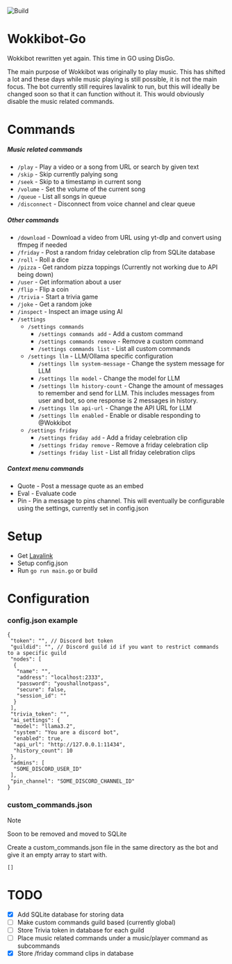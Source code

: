 ![Build](https://github.com/wokkipannu/Wokkibot-Go/actions/workflows/build.yml/badge.svg)

# Wokkibot-Go
Wokkibot rewritten yet again. This time in GO using DisGo.

The main purpose of Wokkibot was originally to play music. This has shifted a lot and these days while music playing is still possible, it is not the main focus.
The bot currently still requires lavalink to run, but this will ideally be changed soon so that it can function without it. This would obviously disable the music related commands.

# Commands
##### Music related commands
* `/play` - Play a video or a song from URL or search by given text
* `/skip` - Skip currently palying song
* `/seek` - Skip to a timestamp in current song
* `/volume` - Set the volume of the current song
* `/queue` - List all songs in queue
* `/disconnect` - Disconnect from voice channel and clear queue
##### Other commands
* `/download` - Download a video from URL using yt-dlp and convert using ffmpeg if needed
* `/friday` - Post a random friday celebration clip from SQLite database
* `/roll` - Roll a dice
* `/pizza` - Get random pizza toppings (Currently not working due to API being down)
* `/user` - Get information about a user
* `/flip` - Flip a coin
* `/trivia` - Start a trivia game
* `/joke` - Get a random joke
* `/inspect` - Inspect an image using AI
* `/settings`
  * `/settings commands`
    * `/settings commands add` - Add a custom command
    * `/settings commands remove` - Remove a custom command
    * `/settings commands list` - List all custom commands
  * `/settings llm` - LLM/Ollama specific configuration
    * `/settings llm system-message` - Change the system message for LLM
    * `/settings llm model` - Change the model for LLM
    * `/settings llm history-count` - Change the amount of messages to remember and send for LLM. This includes messages from user and bot, so one response is 2 messages in history.
    * `/settings llm api-url` - Change the API URL for LLM
    * `/settings llm enabled` - Enable or disable responding to @Wokkibot
  * `/settings friday`
    * `/settings friday add` - Add a friday celebration clip
    * `/settings friday remove` - Remove a friday celebration clip
    * `/settings friday list` - List all friday celebration clips
##### Context menu commands
* Quote - Post a message quote as an embed
* Eval - Evaluate code
* Pin - Pin a message to pins channel. This will eventually be configurable using the settings, currently set in config.json

# Setup
* Get [Lavalink](https://github.com/freyacodes/Lavalink)
* Setup config.json
* Run `go run main.go` or build

# Configuration
### config.json example
```
{
 "token": "", // Discord bot token
 "guildid": "", // Discord guild id if you want to restrict commands to a specific guild
 "nodes": [
  {
   "name": "",
   "address": "localhost:2333",
   "password": "youshallnotpass",
   "secure": false,
   "session_id": ""
  }
 ],
 "trivia_token": "",
 "ai_settings": {
  "model": "llama3.2",
  "system": "You are a discord bot",
  "enabled": true,
  "api_url": "http://127.0.0.1:11434",
  "history_count": 10
 },
 "admins": [
  "SOME_DISCORD_USER_ID"
 ],
 "pin_channel": "SOME_DISCORD_CHANNEL_ID"
}
```

### custom_commands.json
>[!NOTE]
> Soon to be removed and moved to SQLite

Create a custom_commands.json file in the same directory as the bot and give it an empty array to start with.
```
[]
```

# TODO
- [x] Add SQLite database for storing data
- [ ] Make custom commands guild based (currently global)
- [ ] Store Trivia token in database for each guild
- [ ] Place music related commands under a music/player command as subcommands
- [x] Store /friday command clips in database